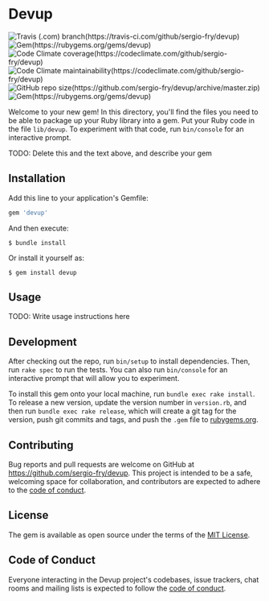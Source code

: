 # Devup

![Travis (.com) branch(https://travis-ci.com/github/sergio-fry/devup)](https://img.shields.io/travis/com/sergio-fry/devup/master)
![Gem(https://rubygems.org/gems/devup)](https://img.shields.io/gem/v/devup)
![Code Climate coverage(https://codeclimate.com/github/sergio-fry/devup)](https://img.shields.io/codeclimate/coverage/sergio-fry/devup)
![Code Climate maintainability(https://codeclimate.com/github/sergio-fry/devup)](https://img.shields.io/codeclimate/maintainability/sergio-fry/devup)
![GitHub repo size(https://github.com/sergio-fry/devup/archive/master.zip)](https://img.shields.io/github/repo-size/sergio-fry/devup)
![Gem(https://rubygems.org/gems/devup)](https://img.shields.io/gem/dt/devup)

Welcome to your new gem! In this directory, you'll find the files you need to be able to package up your Ruby library into a gem. Put your Ruby code in the file `lib/devup`. To experiment with that code, run `bin/console` for an interactive prompt.

TODO: Delete this and the text above, and describe your gem

## Installation

Add this line to your application's Gemfile:

```ruby
gem 'devup'
```

And then execute:

    $ bundle install

Or install it yourself as:

    $ gem install devup

## Usage

TODO: Write usage instructions here

## Development

After checking out the repo, run `bin/setup` to install dependencies. Then, run `rake spec` to run the tests. You can also run `bin/console` for an interactive prompt that will allow you to experiment.

To install this gem onto your local machine, run `bundle exec rake install`. To release a new version, update the version number in `version.rb`, and then run `bundle exec rake release`, which will create a git tag for the version, push git commits and tags, and push the `.gem` file to [rubygems.org](https://rubygems.org).

## Contributing

Bug reports and pull requests are welcome on GitHub at https://github.com/sergio-fry/devup. This project is intended to be a safe, welcoming space for collaboration, and contributors are expected to adhere to the [code of conduct](https://github.com/sergio-fry/devup/blob/master/CODE_OF_CONDUCT.md).


## License

The gem is available as open source under the terms of the [MIT License](https://opensource.org/licenses/MIT).

## Code of Conduct

Everyone interacting in the Devup project's codebases, issue trackers, chat rooms and mailing lists is expected to follow the [code of conduct](https://github.com/sergio-fry/devup/blob/master/CODE_OF_CONDUCT.md).
